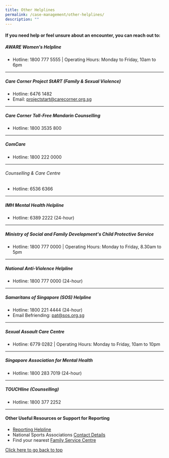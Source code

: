 ```yaml
---
title: Other Helplines
permalink: /case-management/other-helplines/
description: ""
---
```

#### If you need help or feel unsure about an encounter, you can reach out to:


  
##### AWARE Women's Helpline
* Hotline: 1800 777 5555 | Operating Hours: Monday to Friday, 10am to 6pm

---
##### Care Corner Project StART (Family & Sexual Violence)
* Hotline: 6476 1482
* Email: [projectstart@carecorner.org.sg](mailto:projectstart@carecorner.org.sg)

---
##### Care Corner Toll-Free Mandarin Counselling
* Hotline: 1800 3535 800

---
##### ComCare
* Hotline: 1800 222 0000

---
###### Counselling & Care Centre
* Hotline: 6536 6366 

---
##### IMH Mental Health Helpline
* Hotline: 6389 2222 (24-hour)

---
##### Ministry of Social and Family Development's Child Protective Service
* Hotline: 1800 777 0000 
| Operating Hours: Monday to Friday, 8.30am to 5pm

---
##### National Anti-Violence Helpline
* Hotline: 1800 777 0000 (24-hour)

---
##### Samaritans of Singapore (SOS) Helpline
* Hotline: 1800 221 4444 (24-hour)
* Email Befriending: pat@sos.org.sg

---
##### Sexual Assault Care Centre
* Hotline: 6779 0282 
| Operating Hours: Monday to Friday, 10am to 10pm

---
##### **Singapore Association for Mental Health**
* Hotline: 1800 283 7019 (24-hour)

---
##### **TOUCHline (Counselling)**
* Hotline: 1800 377 2252

---


#### Other Useful Resources or Support for Reporting
* [Reporting Helpline](/files/Other%20Useful%20Resources%20for%20Reporting-updated%20Mar%202021.pdf)
* National Sports Associations [Contact Details](https://www.myactivesg.com/Sports/Find-a-National-Sports-Association)
* Find your nearest [Family Service Centre](https://www.msf.gov.sg/dfcs/familyservice/default.aspx)


[Click here to go back to top](#if-you-need-help-or-feel-unsure-about-an-encounter-you-can-reach-out-to)